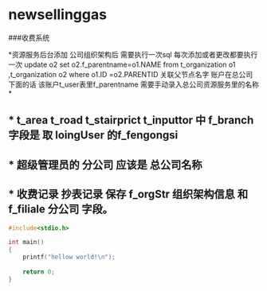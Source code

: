 # newsellinggas
###收费系统

*资源服务后台添加 公司组织架构后 需要执行一次sql  每次添加或者更改都要执行一次
update o2 set o2.f_parentname=o1.NAME 
from t_organization o1 ,t_organization o2 
where o1.ID =o2.PARENTID
关联父节点名字
账户在总公司下面的话 该账户t_user表里f_parentname 需要手动录入总公司资源服务里的名称
*

## * t_area t_road t_stairprict t_inputtor 中 f_branch字段是 取 loingUser 的f_fengongsi
## * 超级管理员的 分公司 应该是 总公司名称
## * 收费记录 抄表记录 保存 f_orgStr 组织架构信息 和 f_filiale 分公司 字段。

```c
#include<stdio.h>

int main()
{
    printf("hellow world!\n");
    
    return 0;
}
```
 
